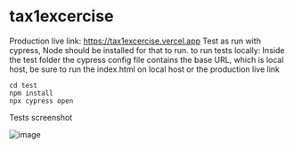 # tax1excercise

Production live link: https://tax1excercise.vercel.app
Test as run with cypress, Node should be installed for that to run.
to run tests locally: 
Inside the test folder the cypress config file contains the base URL, which is local host,
be sure to run the index.html on local host or the production live link

```
cd test
npm install
npx cypress open
```

Tests screenshot

![image](https://github.com/Raviikumar001/tax1excercise/assets/52815192/f78f42ee-b08d-4af4-8c81-63a0db98976c)
